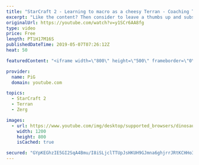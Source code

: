 ```yaml
---
title: "StarCraft 2 - Learning to macro as a cheesy Terran - Coaching TvZ D2"
excerpt: "Like the content? Then consider to leave a thumbs up and subscribe! ;) Love the content a lot? Then please consider becoming a member ;) https://www.youtube.com/channel/UC9OluGthYmZo0vsF9IjicFg/join -- Watch live at https://www.twitch.tv/x5_pig My NEW website: https://pigstarcraft.com/ My Twitter: https://twitter.com/x5_PiG"
originalUrl: https://youtube.com/watch?v=y1SCr6AA8fg
type: video
price: Free
length: PT1H17M16S
publishedDateTime: 2019-05-07T07:26:12Z
heat: 50

featuredContent: "<iframe width=\"800\" height=\"500\" frameborder=\"0\" src=\"https://www.youtube.com/embed/y1SCr6AA8fg\" allow=\"accelerometer; autoplay; encrypted-media; gyroscope; picture-in-picture\" allowfullscreen></iframe>"

provider:
  name: PiG
  domain: youtube.com

topics:
  - StarCraft 2
  - Terran
  - Zerg

images:
  - url: https://www.youtube.com/img/desktop/supported_browsers/dinosaur.png
    width: 1200
    height: 800
    isCached: true

secured: "GYpKEGhzIE5GI2SqA4Bmu/I8iSLjclTTUpJsHKUH9GJmna6ghjrrJRtKCHHo3xjGEE6eKxssnzNsbZ/9SZOw1ye6dLh4wthvc2bc/lZDdIQMZvaNe6mN9a8FkdlJfaGVzR43QeqP1Ih37zRFScioxl+F9q+oGZwKsUe1z/WNT+gcfgorIsxyThJy+a5KxtjXoh1GgXDS+15XXQhuujQRimpB1zLBAPbHPtlokbfPeN+tefbhAoeiIipXRto7um5PoDHlcsY0FMKEWrquHnWvjMDJCUT11D3/eb/KanZcD3/o9+2QRNNqEuxZyZYAxPaylS6XISpJWov6Srv8FAdllNwBhyUiubba0mxJ8mllaFq9+hhwhTiDm5Nsv5CUQ+XUwIs67V3ziYjZKfkKBPDHGfjYErRZmMZlihj79D3tsto=;F0hM4JXMD+i7H9F/dt4RgA=="
---
```


